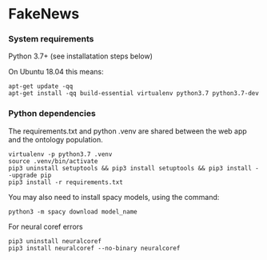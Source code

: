 # FakeNews

### System requirements

Python 3.7+ (see installatation steps below)

On Ubuntu 18.04 this means:
```shell
apt-get update -qq
apt-get install -qq build-essential virtualenv python3.7 python3.7-dev
```

### Python dependencies

The requirements.txt and python .venv are shared between the web app and the ontology population.

```shell
virtualenv -p python3.7 .venv
source .venv/bin/activate
pip3 uninstall setuptools && pip3 install setuptools && pip3 install --upgrade pip
pip3 install -r requirements.txt
```

You may also need to install spacy models, using the command:
```shell
python3 -m spacy download model_name
```

For neural coref errors
```shell
pip3 uninstall neuralcoref
pip3 install neuralcoref --no-binary neuralcoref
```
